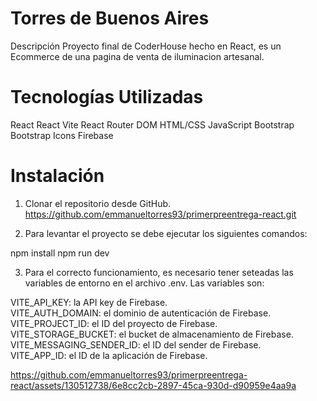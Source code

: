 # Torres de Buenos Aires

Descripción
Proyecto final de CoderHouse hecho en React, es un Ecommerce de una pagina de venta de iluminacion artesanal.

# Tecnologías Utilizadas
React
React Vite
React Router DOM
HTML/CSS
JavaScript
Bootstrap
Bootstrap Icons
Firebase

# Instalación
1. Clonar el repositorio desde GitHub.
https://github.com/emmanueltorres93/primerpreentrega-react.git

2. Para levantar el proyecto se debe ejecutar los siguientes comandos:

npm install
npm run dev

3. Para el correcto funcionamiento, es necesario tener seteadas las variables de entorno en el archivo .env. Las variables son:
   
VITE_API_KEY: la API key de Firebase.                     
VITE_AUTH_DOMAIN: el dominio de autenticación de Firebase.                            
VITE_PROJECT_ID: el ID del proyecto de Firebase.                
VITE_STORAGE_BUCKET: el bucket de almacenamiento de Firebase.                        
VITE_MESSAGING_SENDER_ID: el ID del sender de Firebase.                            
VITE_APP_ID: el ID de la aplicación de Firebase.                              


https://github.com/emmanueltorres93/primerpreentrega-react/assets/130512738/6e8cc2cb-2897-45ca-930d-d90959e4aa9a

